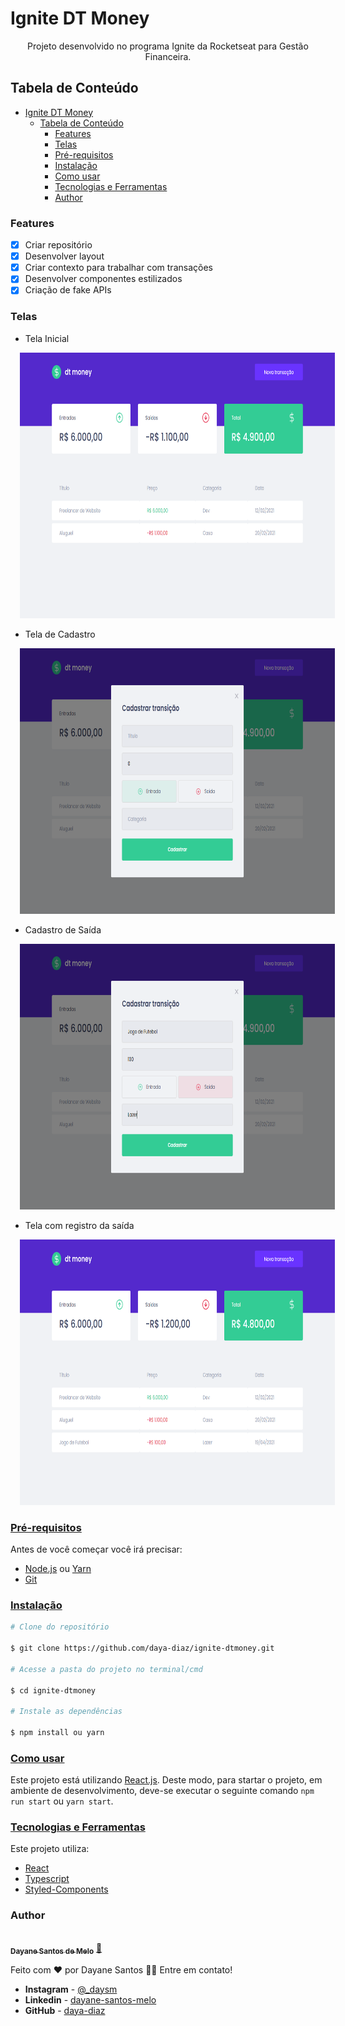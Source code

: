 # Ignite DT Money

<p align="center">Projeto desenvolvido no programa Ignite da Rocketseat para Gestão Financeira.</p>

## Tabela de Conteúdo
- [Ignite DT Money](#ignite-dt-money)
  - [Tabela de Conteúdo](#tabela-de-conteúdo)
    - [Features](#features)
    - [Telas](#telas)
    - [Pré-requisitos](#pré-requisitos)
    - [Instalação](#instalação)
    - [Como usar](#como-usar)
    - [Tecnologias e Ferramentas](#tecnologias-e-ferramentas)
    - [Author](#author)

### Features

- [x] Criar repositório
- [x] Desenvolver layout
- [x] Criar contexto para trabalhar com transações
- [x] Desenvolver componentes estilizados
- [x] Criação de fake APIs

### Telas

* Tela Inicial

<img style="margin: 0 15px !important" src="./github/images/img2.png" alt="Tela inicial web" height="425">

* Tela de Cadastro

<img style="margin: 0 15px !important" src="./github/images/img3.png" alt="Tela inicial web" height="425">

* Cadastro de Saída

<img style="margin: 0 15px !important" src="./github/images/img4.png" alt="Tela inicial web" height="425">

* Tela com registro da saída

<img style="margin: 0 15px !important" src="./github/images/img5.png" alt="Tela inicial web" height="425"> 

### [Pré-requisitos](#pre-requisitos)

Antes de você começar você irá precisar:

- [Node.js](https://nodejs.org/pt-br/download/) ou [Yarn](https://yarnpkg.com/)
- [Git](https://git-scm.com/)

### [Instalação](#instalacao)

```bash
# Clone do repositório

$ git clone https://github.com/daya-diaz/ignite-dtmoney.git

# Acesse a pasta do projeto no terminal/cmd

$ cd ignite-dtmoney

# Instale as dependências

$ npm install ou yarn
```

### [Como usar](#como-usar)

Este projeto está utilizando [React.js](https://reactjs.org/). Deste modo, para startar o projeto, em ambiente de desenvolvimento, deve-se executar o seguinte comando `npm run start` ou `yarn start`.

### [Tecnologias e Ferramentas](#tecnologias-e-ferramentas)

Este projeto utiliza:

- [React](https://pt-br.reactjs.org/)
- [Typescript](https://www.typescriptlang.org/)
- [Styled-Components](https://styled-components.com/)

### Author

<a href="https://github.com/daya-diaz">
 <img  src="https://avatars.githubusercontent.com/u/56565748?v=4" width="100px;" alt="" style="border-radius: 50%;"/>
 <br />
 <sub><b>Dayane Santos de Melo</b></sub></a> <a href="https://github.com/daya-diaz" title="dayane's">🚀</a>

Feito com ❤ por Dayane Santos 👋🏽 Entre em contato!

* **Instagram** - [@_daysm](https://www.instagram.com/_daysm/)
* **Linkedin** -  [dayane-santos-melo](https://www.linkedin.com/in/dayane-santos-melo/)
* **GitHub** - [daya-diaz](https://github.com/daya-diaz)
